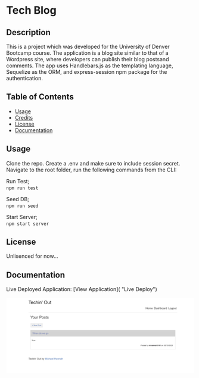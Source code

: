 # Tech Blog

## Description 

This is a project which was developed for the University of Denver Bootcamp course. The application is a blog site similar to that of a Wordpress site, where developers can publish their blog postsand comments. The app uses Handlebars.js as the templating language, Sequelize as the ORM, and express-session npm package for the authentication.

## Table of Contents 

* [Usage](#usage)
* [Credits](#credits)
* [License](#license)
* [Documentation](#documentation)

## Usage 

Clone the repo.
Create a .env and make sure to include session secret. 
Navigate to the root folder, run the following commands from the CLI:     

Run Test;    
`npm run test`     

Seed DB;   
`npm run seed`     

Start Server;     
`npm start server`     


## License

Unlisenced for now...

## Documentation

Live Deployed Application: [View Application]( "Live Deploy")      

![Screenshot](./screenshorts/Screenshot%202023-10-30%20062818.png "Proof of Application")   